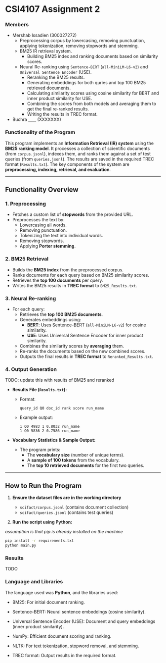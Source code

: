 # CSI4107 Assignment 2
### Members
- Mershab Issadien (300027272)
  - Preprocessing corpus by lowercasing, removing punctuation, applying tokenization, removing stopwords and stemming.
  - BM25 IR retrieval system.
      - Building BM25 index and ranking documents based on similarity scores.
  - Neural Re-ranking using `Sentence-BERT` (`all-MiniLM-L6-v2`) and `Universal Sentence Encoder` (USE).
    - Reranking the BM25 results.
    - Generating embeddings for both quries and top 100 BM25 retrieved documents.
    - Calculating similarity scores using cosine similarity for BERT and inner product similarity for USE.
    - Combining the scores from both models and averaging them to get the final re-ranked results.
    - Writing the results in TREC format.
- Buchra ____ (XXXXXXX)


### **Functionality of the Program**

This program implements an **Information Retrieval (IR) system** using the **BM25 ranking model**. It processes a collection of scientific documents (from `corpus.jsonl`), indexes them, and ranks them against a set of test queries (from `queries.jsonl`). The results are saved in the required TREC format (`Results.txt`). The key components of the system are **preprocessing, indexing, retrieval, and evaluation**.

---

## **Functionality Overview**
### 1. **Preprocessing**
- Fetches a custom list of **stopwords** from the provided URL.
- Preprocesses the text by:
  - Lowercasing all words.
  - Removing punctuation.
  - Tokenizing the text into individual words.
  - Removing stopwords.
  - Applying **Porter stemming**.

### 2. **BM25 Retrieval**
- Builds the **BM25 index** from the preprocessed corpus.
- Ranks documents for each query based on BM25 similarity scores.
- Retrieves the **top 100 documents** per query.
- Writes the BM25 results in **TREC format** to `BM25_Results.txt`.

### 3. **Neural Re-ranking**
- For each query:
  - Retrieves the **top 100 BM25 documents**.
  - Generates embeddings using:
    - **BERT**: Uses Sentence-BERT (`all-MiniLM-L6-v2`) for cosine similarity.
    - **USE**: Uses Universal Sentence Encoder for inner product similarity.
  - Combines the similarity scores by **averaging** them.
  - Re-ranks the documents based on the new combined scores.
  - Outputs the final results in **TREC format** to `Reranked_Results.txt`.

### **4. Output Generation**

TODO: update this with results of BM25 and reranked
- **Results File (`Results.txt`):**  
  - Format:  
    ```
    query_id Q0 doc_id rank score run_name
    ```
  - Example output:
    ```
    1 Q0 4983 1 0.8032 run_name
    1 Q0 5836 2 0.7586 run_name
    ```

- **Vocabulary Statistics & Sample Output:**  
  - The program prints:
    - The **vocabulary size** (number of unique terms).
    - A **sample of 100 tokens** from the vocabulary.
    - The **top 10 retrieved documents** for the first two queries.

---

## **How to Run the Program**
1. **Ensure the dataset files are in the working directory**  
   - `scifact/corpus.jsonl` (contains document collection)  
   - `scifact/queries.jsonl` (contains test queries) 

2. **Run the script using Python:**

 *assumption is that pip is already installed on the machine*
   ```bash
   pip install -r requirements.txt
   python main.py
   ```

### Results

TODO

### Language and Libraries

The language used was **Python**, and the libraries used:
- BM25: For initial document ranking.

- Sentence-BERT: Neural sentence embeddings (cosine similarity).

- Universal Sentence Encoder (USE): Document and query embeddings (inner product similarity).

- NumPy: Efficient document scoring and ranking.

- NLTK: For text tokenization, stopword removal, and stemming.

- TREC format: Output results in the required format.
